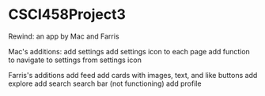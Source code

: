 # CSCI458Project3

Rewind: an app by Mac and Farris

Mac's additions: add settings
add settings icon to each page
add function to navigate to settings from settings icon

Farris's additions
  add feed
    add cards with images, text, and like buttons 
  add explore
  add search
    search bar (not functioning)
  add profile
